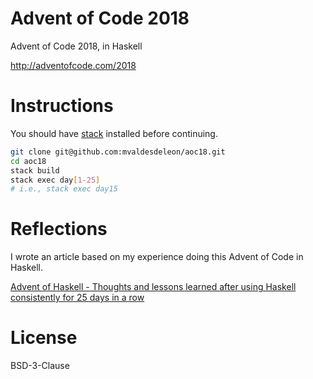 # Advent of Code 2018

Advent of Code 2018, in Haskell

http://adventofcode.com/2018

# Instructions

You should have [stack](https://docs.haskellstack.org/en/stable/README/) installed before continuing.

```sh
git clone git@github.com:mvaldesdeleon/aoc18.git
cd aoc18
stack build
stack exec day[1-25]
# i.e., stack exec day15
```

# Reflections

I wrote an article based on my experience doing this Advent of Code in Haskell.

[Advent of Haskell - Thoughts and lessons learned after using Haskell consistently for 25 days in a row](https://medium.com/@mvaldesdeleon/advent-of-haskell-950d6408a729)

# License

BSD-3-Clause
